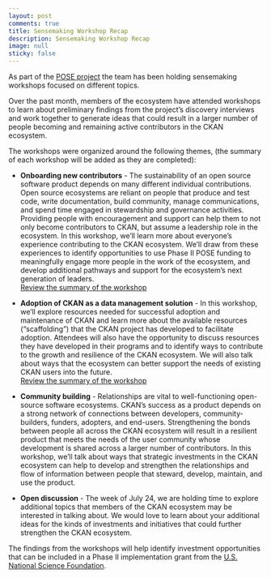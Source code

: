 ```yaml
--- 
layout: post
comments: true
title: Sensemaking Workshop Recap
description: Sensemaking Workshop Recap
image: null
sticky: false
---
```


As part of the [POSE project](https://civicdataecosystem.org//) the team has been holding sensemaking workshops focused on different topics.   

Over the past month, members of the ecosystem have attended workshops to learn about preliminary findings from the project’s discovery interviews and work together to generate ideas that could result in a larger number of people becoming and remaining active contributors in the CKAN ecosystem.  

The workshops were organized around the following themes, (the summary of each workshop will be added as they are completed):
* **Onboarding new contributors** - The sustainability of an open source software product depends on many different individual contributions. Open source ecosystems are reliant on people that produce and test code, write documentation, build community, manage communications, and spend time engaged in stewardship and governance activities. Providing people with encouragement and support can help them to not only become contributors to CKAN, but assume a leadership role in the ecosystem. In this workshop, we’ll learn more about everyone’s experience contributing to the CKAN ecosystem. We’ll draw from these experiences to identify opportunities to use Phase II POSE funding to meaningfully engage more people in the work of the ecosystem, and develop additional pathways and support for the ecosystem’s next generation of leaders.   
[Review the summary of the workshop](https://docs.google.com/document/d/1Q1xtNbDOL59lfgk-XkL1-sCkHnolHuDr-8ao196mB1s/edit?usp=sharing) 

* **Adoption of CKAN as a data management solution**  - In this workshop, we’ll explore resources needed for successful adoption and maintenance of CKAN and learn more about the available resources (“scaffolding”) that the CKAN project has developed to facilitate adoption. Attendees will also have the opportunity to discuss resources they have developed in their programs and to identify ways to contribute to the growth and resilience of the CKAN ecosystem. We will also talk about ways that the ecosystem can better support the needs of existing CKAN users into the future.   
[Review the summary of the workshop](https://docs.google.com/document/d/1rGwIVrw40TJSdsosoq1KSIPZApVxSDlu1os79Ror8FY/edit?usp=sharing) 

* **Community building** - Relationships are vital to well-functioning open-source software ecosystems. CKAN’s success as a product depends on a strong network of connections between developers, community-builders, funders, adopters, and end-users. Strengthening the bonds between people all across the CKAN ecosystem will result in a resilient product that meets the needs of the user community whose development is shared across a larger number of contributors. In this workshop, we’ll talk about ways that strategic investments in the CKAN ecosystem can help to develop and strengthen the relationships and flow of information between people that steward, develop, maintain, and use the product.
  
* **Open discussion** - The week of July 24, we are holding time to explore additional topics that members of the CKAN ecosystem may be interested in talking about. We would love to learn about your additional ideas for the kinds of investments and initiatives that could further strengthen the CKAN ecosystem.

The findings from the workshops will help identify investment opportunities that can be included in a Phase II implementation grant from the [U.S. National Science Foundation](https://new.nsf.gov/funding/opportunities/pathways-enable-open-source-ecosystems-pose).

